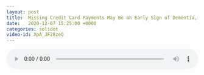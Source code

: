 ```yaml
---
layout: post
title:  Missing Credit Card Payments May Be an Early Sign of Dementia, Study Says
date:   2020-12-07 15:25:00 +0000
categories: solidot
video-id: XpA_JF28zeQ
---
```


<audio src="/assets/ab0d78022144636f5d314746b78ae042.mp3" style="width: 100%;" controls></audio>

